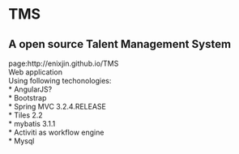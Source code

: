<h1>TMS</h1>

<h2>A open source Talent Management System</h2>
page:http://enixjin.github.io/TMS <br>
Web application<br>
Using following techonologies:<br>
* AngularJS?<br>
* Bootstrap<br>
* Spring MVC 3.2.4.RELEASE<br>
* Tiles 2.2<br>
* mybatis 3.1.1<br>
* Activiti as workflow engine<br>
* Mysql<br>
